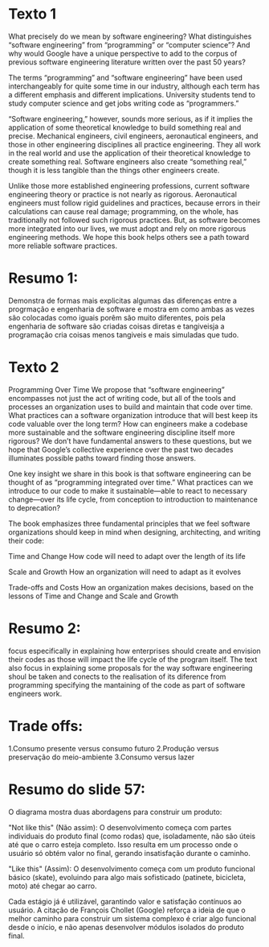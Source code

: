 # Texto 1
What precisely do we mean by software engineering? What distinguishes “software engineering” from “programming” or “computer science”? And why would Google have a unique perspective to add to the corpus of previous software engineering literature written over the past 50 years?
 
The terms “programming” and “software engineering” have been used interchangeably for quite some time in our industry, although each term has a different emphasis and different implications. University students tend to study computer science and get jobs writing code as “programmers.”
 
“Software engineering,” however, sounds more serious, as if it implies the application of some theoretical knowledge to build something real and precise. Mechanical engineers, civil engineers, aeronautical engineers, and those in other engineering disciplines all practice engineering. They all work in the real world and use the application of their theoretical knowledge to create something real. Software engineers also create “something real,” though it is less tangible than the things other engineers create.
 
Unlike those more established engineering professions, current software engineering theory or practice is not nearly as rigorous. Aeronautical engineers must follow rigid guidelines and practices, because errors in their calculations can cause real damage; programming, on the whole, has traditionally not followed such rigorous practices. But, as software becomes more integrated into our lives, we must adopt and rely on more rigorous engineering methods. We hope this book helps others see a path toward more reliable software practices.

# Resumo 1:
Demonstra de formas mais explicitas algumas das diferenças entre a progrmação e engenharia de software e mostra em como ambas as vezes são colocadas como iguais porêm são muito diferentes, pois pela engenharia de software são criadas coisas diretas e tangiveisja a programação cria coisas menos tangiveis e mais simuladas que tudo.


# Texto 2
Programming Over Time
We propose that “software engineering” encompasses not just the act of writing code, but all of the tools and processes an organization uses to build and maintain that code over time. What practices can a software organization introduce that will best keep its code valuable over the long term? How can engineers make a codebase more sustainable and the software engineering discipline itself more rigorous? We don’t have fundamental answers to these questions, but we hope that Google’s collective experience over the past two decades illuminates possible paths toward finding those answers.
 
One key insight we share in this book is that software engineering can be thought of as “programming integrated over time.” What practices can we introduce to our code to make it sustainable—able to react to necessary change—over its life cycle, from conception to introduction to maintenance to deprecation?
 
The book emphasizes three fundamental principles that we feel software organizations should keep in mind when designing, architecting, and writing their code:
 
Time and Change
How code will need to adapt over the length of its life
 
Scale and Growth
How an organization will need to adapt as it evolves
 
Trade-offs and Costs
How an organization makes decisions, based on the lessons of Time and Change and Scale and Growth

# Resumo 2:
focus especifically in explaining how enterprises should create and envision their codes as those will impact the life cycle of the program itself.
The text also focus in explaining some proposals for the way software engineering shoul be taken and conects to the realisation of its diference from programming specifying the mantaining of the code as part of software engineers work.


# Trade offs:
1.Consumo presente versus consumo futuro
2.Produção versus preservação do meio-ambiente
3.Consumo versus lazer


# Resumo do slide 57:
O diagrama mostra duas abordagens para construir um produto:

"Not like this" (Não assim):
O desenvolvimento começa com partes individuais do produto final (como rodas) que, isoladamente, não são úteis até que o carro esteja completo.
Isso resulta em um processo onde o usuário só obtém valor no final, gerando insatisfação durante o caminho.

"Like this" (Assim):
O desenvolvimento começa com um produto funcional básico (skate), evoluindo para algo mais sofisticado (patinete, bicicleta, moto) até chegar ao carro.

Cada estágio já é utilizável, garantindo valor e satisfação contínuos ao usuário.
A citação de François Chollet (Google) reforça a ideia de que o melhor caminho para construir um sistema complexo é criar algo funcional desde o início, e não apenas desenvolver módulos isolados do produto final.